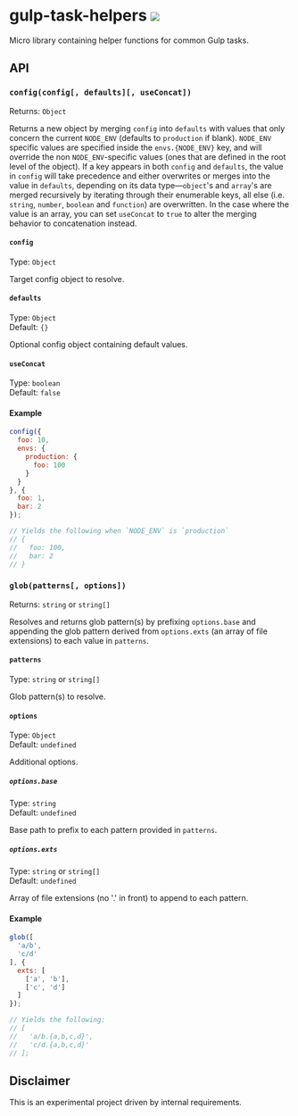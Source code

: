 # gulp-task-helpers ![](https://img.shields.io/maintenance/no/2016)

Micro library containing helper functions for common Gulp tasks.

## API

### `config(config[, defaults][, useConcat])`

Returns: `Object`

Returns a new object by merging `config` into `defaults` with values that only concern the current `NODE_ENV` (defaults to `production` if blank). `NODE_ENV` specific values are specified inside the `envs.{NODE_ENV}` key, and will override the non `NODE_ENV`-specific values (ones that are defined in the root level of the object). If a key appears in both `config` and `defaults`, the value in `config` will take precedence and either overwrites or merges into the value in `defaults`, depending on its data type—`object`'s and `array`'s are merged recursively by iterating through their enumerable keys, all else (i.e. `string`, `number`, `boolean` and `function`) are overwritten. In the case where the value is an array, you can set `useConcat` to `true` to alter the merging behavior to concatenation instead.

#### `config`

Type: `Object`

Target config object to resolve.

#### `defaults`

Type: `Object`<br>
Default: `{}`

Optional config object containing default values.

#### `useConcat`

Type: `boolean`<br>
Default: `false`

#### Example

```js
config({
  foo: 10,
  envs: {
    production: {
      foo: 100
    }
  }
}, {
  foo: 1,
  bar: 2
});

// Yields the following when `NODE_ENV` is `production`
// {
//   foo: 100,
//   bar: 2
// }
```

### `glob(patterns[, options])`

Returns: `string` or `string[]`

Resolves and returns glob pattern(s) by prefixing `options.base` and appending the glob pattern derived from `options.exts` (an array of file extensions) to each value in `patterns`.

#### `patterns`

Type: `string` or `string[]`

Glob pattern(s) to resolve.

#### `options`

Type: `Object`<br>
Default: `undefined`

Additional options.

##### `options.base`

Type: `string`<br>
Default: `undefined`

Base path to prefix to each pattern provided in `patterns`.

##### `options.exts`

Type: `string` or `string[]`<br>
Default: `undefined`

Array of file extensions (no '.' in front) to append to each pattern.

#### Example

```js
glob([
  'a/b', 
  'c/d'
], { 
  exts: [
    ['a', 'b'], 
    ['c', 'd']
  ] 
});

// Yields the following:
// [
//   'a/b.{a,b,c,d}', 
//   'c/d.{a,b,c,d}'
// ];
```

## Disclaimer

This is an experimental project driven by internal requirements.
